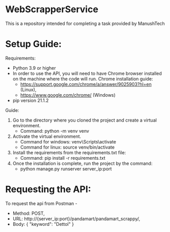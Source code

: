 # WebScrapperService
This is a repository intended for completing a task provided by ManushTech

# Setup Guide:
Requirements:
- Python 3.9 or higher
- In order to use the API, you will need to have Chrome browser installed on the machine where the code will run. 
Chrome installation guide: 
    - https://support.google.com/chrome/a/answer/9025903?hl=en (Linux), 
    - https://www.google.com/chrome/ (Windows)
- pip version 21.1.2

Guide:
1. Go to the directory where you cloned the project and create a virtual environment. 
    - Command: python -m venv venv
2. Activate the virtual environment.
    - Command for windows: venv\Scripts\activate 
    - Command for linux: source venv/bin/activate
3. Install the requirements from the requirements.txt file:
    - Command: pip install -r requirements.txt
4. Once the installation is complete, run the project by the command: 
    - python manage.py runserver server_ip:port

# Requesting the API:
To request the api from Postman - 
  - Method: POST,
  - URL: http://{server_ip:port}/pandamart/pandamart_scrappy/,
  - Body: { "keyword": "Dettol" }
